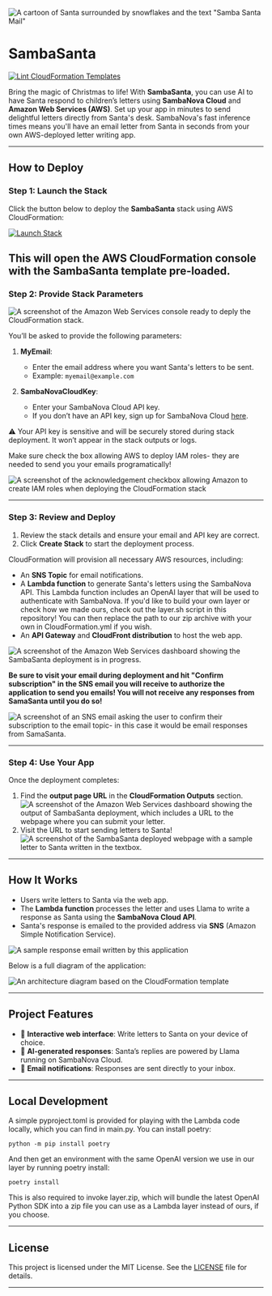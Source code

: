 ![A cartoon of Santa surrounded by snowflakes and the text "Samba Santa Mail"](assets/sambasantamail.png)

# **SambaSanta**

[![Lint CloudFormation Templates](https://github.com/kevinl95/SambaSanta/actions/workflows/main.yml/badge.svg?event=push)](https://github.com/kevinl95/SambaSanta/actions/workflows/main.yml)

Bring the magic of Christmas to life! With **SambaSanta**, you can use AI to have Santa respond to children’s letters using **SambaNova Cloud** and **Amazon Web Services (AWS)**. Set up your app in minutes to send delightful letters directly from Santa's desk. SambaNova's fast inference times means you'll have an email letter from Santa in seconds from your own AWS-deployed letter writing app.

---

## **How to Deploy**

### **Step 1: Launch the Stack**
Click the button below to deploy the **SambaSanta** stack using AWS CloudFormation:

[![Launch Stack](https://s3.amazonaws.com/cloudformation-examples/cloudformation-launch-stack.png)](https://console.aws.amazon.com/cloudformation/home#/stacks/create/review?templateURL=https://sambasanta.s3.us-east-1.amazonaws.com/cloudformation.yml&stackName=SambaSanta)

This will open the AWS CloudFormation console with the **SambaSanta** template pre-loaded.
---

### **Step 2: Provide Stack Parameters**

![A screenshot of the Amazon Web Services console ready to deply the CloudFormation stack.](assets/deploy1.png)

You’ll be asked to provide the following parameters:

1. **MyEmail**:
   - Enter the email address where you want Santa's letters to be sent.
   - Example: `myemail@example.com`

2. **SambaNovaCloudKey**:
   - Enter your SambaNova Cloud API key.
   - If you don’t have an API key, sign up for SambaNova Cloud [here](https://www.sambanova.ai/).

⚠️ Your API key is sensitive and will be securely stored during stack deployment. It won’t appear in the stack outputs or logs.

Make sure check the box allowing AWS to deploy IAM roles- they are needed to send you your emails programatically!

![A screenshot of the acknowledgement checkbox allowing Amazon to create IAM roles when deploying the CloudFormation stack](assets/deploy2.png)

---

### **Step 3: Review and Deploy**
1. Review the stack details and ensure your email and API key are correct.
2. Click **Create Stack** to start the deployment process.

CloudFormation will provision all necessary AWS resources, including:
- An **SNS Topic** for email notifications.
- A **Lambda function** to generate Santa's letters using the SambaNova API. This Lambda function includes an OpenAI layer that will be used to authenticate with SambaNova. If you'd like to build your own layer or check how we made ours, check out the layer.sh script in this repository! You can then replace the path to our zip archive with your own in CloudFormation.yml if you wish.
- An **API Gateway** and **CloudFront distribution** to host the web app.

![A screenshot of the Amazon Web Services dashboard showing the SambaSanta deployment is in progress.](assets/deploy3.png)

**Be sure to visit your email during deployment and hit "Confirm subscription" in the SNS email you will receive to authorize the application to send you emails! You will not receive any responses from SamaSanta until you do so!**

![A screenshot of an SNS email asking the user to confirm their subscription to the email topic- in this case it would be email responses from SamaSanta.](assets/email.png)

---

### **Step 4: Use Your App**
Once the deployment completes:
1. Find the **output page URL** in the **CloudFormation Outputs** section.
![A screenshot of the Amazon Web Services dashboard showing the output of SambaSanta deployment, which includes a URL to the webpage where you can submit your letter.](assets/deploy4.png)
2. Visit the URL to start sending letters to Santa!
![A screenshot of the SambaSanta deployed webpage with a sample letter to Santa written in the textbox.](assets/letter.png)
---

## **How It Works**
- Users write letters to Santa via the web app.
- The **Lambda function** processes the letter and uses Llama to write a response as Santa using the **SambaNova Cloud API**.
- Santa's response is emailed to the provided address via **SNS** (Amazon Simple Notification Service).

![A sample response email written by this application](assets/sampleresponse.png)


Below is a full diagram of the application:

![An architecture diagram based on the CloudFormation template](assets/diagram.png)


---

## **Project Features**
- 🎄 **Interactive web interface**: Write letters to Santa on your device of choice.
- 🎅 **AI-generated responses**: Santa’s replies are powered by Llama running on SambaNova Cloud.
- 📧 **Email notifications**: Responses are sent directly to your inbox.

---

## Local Development

A simple pyproject.toml is provided for playing with the Lambda code locally, which you can find in main.py. You can install poetry:

```
python -m pip install poetry
```

And then get an environment with the same OpenAI version we use in our layer by running poetry install:

```
poetry install
```

This is also required to invoke layer.zip, which will bundle the latest OpenAI Python SDK into a zip file you can use as a Lambda layer instead of ours, if you choose.

---

## **License**
This project is licensed under the MIT License. See the [LICENSE](LICENSE) file for details.

---
